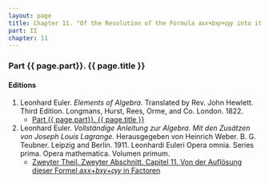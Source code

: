 ```yaml
---
layout: page
title: Chapter 11. "Of the Resolution of the Formula 𝑎𝑥𝑥+𝑏𝑥𝑦+𝑐𝑦𝑦 into its Factors."
part: II
chapter: 11
---
```


### Part {{ page.part}}. {{ page.title }}




#### Editions

1. Leonhard Euler. *Elements of Algebra*. Translated by Rev. John Hewlett. Third Edition. Longmans, Hurst, Rees, Orme, and Co. London. 1822.
    - [Part {{ page.part}}. {{ page.title }}](/EulerAlgebra/en/pt-II-11.pdf)
2. Leonhard Euler. *Vollständige Anleitung zur Algebra. Mit den Zusätzen von Joseph Louis Lagrange.* Herausgegeben von Heinrich Weber. B. G. Teubner. Leipzig and Berlin. 1911. Leonhardi Euleri Opera omnia. Series prima. Opera mathematica. Volumen primum.
    - [Zweyter Theil. Zweyter Abschnitt. Capitel 11. Von der Auflösung dieser Formel 𝑎𝑥𝑥+𝑏𝑥𝑦+𝑐𝑦𝑦 in Factoren](/EulerAlgebra/de/II-II-11.pdf)
